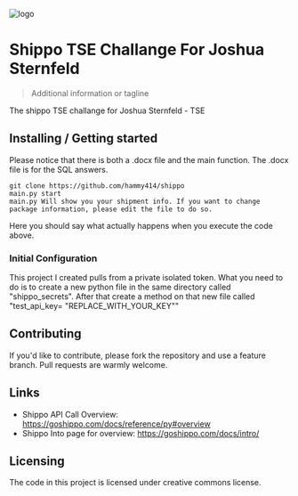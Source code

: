 ![logo](https://www.shipbob.com/wp-content/uploads/2021/04/shippo_logo_200x200-1.png)
# Shippo TSE Challange For Joshua Sternfeld

> Additional information or tagline

The shippo TSE challange for Joshua Sternfeld - TSE

## Installing / Getting started

Please notice that there is both a .docx file and the main function. The .docx file is for the SQL answers. 

```shell
git clone https://github.com/hammy414/shippo
main.py start
main.py Will show you your shipment info. If you want to change package information, please edit the file to do so. 
```

Here you should say what actually happens when you execute the code above.

### Initial Configuration

This project I created pulls from a private isolated token. What you need to do is to create a new python file in the same directory called "shippo_secrets". After that create a method on that new file called "test_api_key= "REPLACE_WITH_YOUR_KEY""

## Contributing

If you'd like to contribute, please fork the repository and use a feature
branch. Pull requests are warmly welcome.

## Links

- Shippo API Call Overview: https://goshippo.com/docs/reference/py#overview
- Shippo Into page for overview: https://goshippo.com/docs/intro/

## Licensing

The code in this project is licensed under creative commons license.
